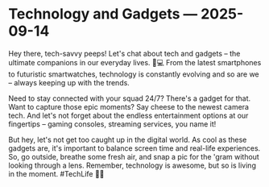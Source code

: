 # Technology and Gadgets — 2025-09-14

Hey there, tech-savvy peeps! Let's chat about tech and gadgets – the ultimate companions in our everyday lives. 📱💻 From the latest smartphones to futuristic smartwatches, technology is constantly evolving and so are we – always keeping up with the trends.

Need to stay connected with your squad 24/7? There's a gadget for that. Want to capture those epic moments? Say cheese to the newest camera tech. And let's not forget about the endless entertainment options at our fingertips – gaming consoles, streaming services, you name it!

But hey, let's not get too caught up in the digital world. As cool as these gadgets are, it's important to balance screen time and real-life experiences. So, go outside, breathe some fresh air, and snap a pic for the 'gram without looking through a lens. Remember, technology is awesome, but so is living in the moment. #TechLife 🤳🌟